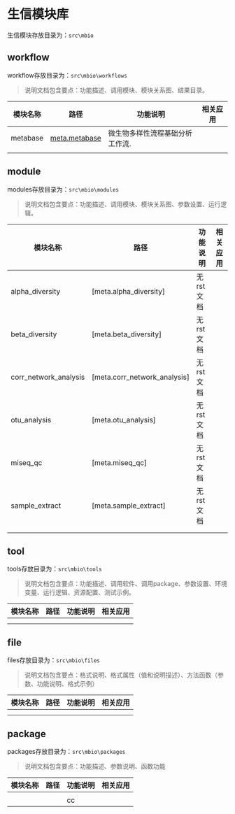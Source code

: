 生信模块库
==========
生信模块存放目录为：`src\mbio`

## workflow

workflow存放目录为：`src\mbio\workflows`

> 说明文档包含要点：功能描述、调用模块、模块关系图、结果目录。

| 模块名称 | 路径  | 功能说明 | 相关应用|
| ------- |-------|-------------|----|
| metabase|[meta.metabase](/mbio/workflows/metabase)|微生物多样性流程基础分析工作流.| |
|         |       |             | |

## module

modules存放目录为：`src\mbio\modules`

> 说明文档包含要点：功能描述、调用模块、模块关系图、参数设置、运行逻辑。

| 模块名称 | 路径  | 功能说明 |相关应用|
| ------- |-------|-------------|-----|
| alpha_diversity | [meta.alpha_diversity]       | 无rst文档 |
| beta_diversity | [meta.beta_diversity]      | 无rst文档 |
| corr_network_analysis | [meta.corr_network_analysis]       | 无rst文档 |
| otu_analysis | [meta.otu_analysis]      | 无rst文档 |
| miseq_qc | [meta.miseq_qc]      | 无rst文档 |
| sample_extract | [meta.sample_extract]      | 无rst文档 |
|         |       |             |  |
|         |       |             |  |

## tool

tools存放目录为：`src\mbio\tools`

> 说明文档包含要点：功能描述、调用软件、调用package、参数设置、环境变量、运行逻辑、资源配置、测试示例。

| 模块名称 | 路径  | 功能说明  |相关应用|
| ------- |-------|-------------|---------|
|         |       |             |             |
|         |       |             |         |

## file

files存放目录为：`src\mbio\files`

> 说明文档包含要点：格式说明、格式属性（值和说明描述）、方法函数（参数、功能说明、格式示例）

| 模块名称 | 路径  | 功能说明 | 相关应用|
| ------- |-------|-------------|---------|
|         |       |             |             |
|         |       |             |             |

## package

packages存放目录为：`src\mbio\packages`

> 说明文档包含要点：功能描述、参数说明、函数功能

| 模块名称 | 路径  | 功能说明  |相关应用|
| ------- |-------|-------------|-----|
|         |       |             |         |
|         |       |   cc          |       |
